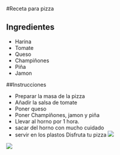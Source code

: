 #Receta para pizza
## Ingredientes
* Harina
* Tomate
* Queso
* Champiñones
* Piña
* Jamon

##Instrucciones
* Preparar la masa de la pizza
* Añadir la salsa de tomate
* Poner queso
* Poner Champíñones, jamon y piña
* Llevar al horno por 1 hora.
* sacar del horno con mucho cuidado
* servir en los plastos
Disfruta tu pizza
![ ](https://i.blogs.es/18ae6a/pizza-jamon-champinones/1366_2000.jpg)


![ ](https://media1.tenor.com/m/aTSuS2YKWWsAAAAC/love-heart.gif)


